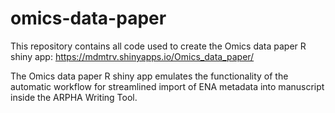 # omics-data-paper
This repository contains all code used to create the Omics data paper R shiny app: https://mdmtrv.shinyapps.io/Omics_data_paper/

The Omics data paper R shiny app emulates the functionality of the automatic workflow for streamlined import of ENA metadata into manuscript inside the ARPHA Writing Tool.



